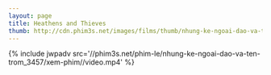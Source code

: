 ```yaml
---
layout: page
title: Heathens and Thieves
thumb: http://cdn.phim3s.net/images/films/thumb/nhung-ke-ngoai-dao-va-ten-trom-heathens-and-thieves-2012.jpg
---
```

{% include jwpadv src='//phim3s.net/phim-le/nhung-ke-ngoai-dao-va-ten-trom_3457/xem-phim//video.mp4' %}